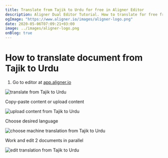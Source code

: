 ```yaml
---
title: Translate from Tajik to Urdu for free in Aligner Editor
description: Aligner Dual Editor Tutorial. How to translate for free from Tajik to Urdu. Aligner is multilingual document management platform. 
ogImage: "https://www.aligner.io/images/aligner-logo.png"
date: 2020-05-06T07:09:21+03:00
image: ../images/aligner-logo.png
onBlog: true
---
```


# How to translate document from Tajik to Urdu

1. Go to editor at [app.aligner.io](https://app.aligner.io "Aligner App web page")

![translate from Tajik to Urdu](../aligner-blank-editor.png "translate from Tajik to Urdu")

Copy-paste content or upload content

![upload content from Tajik to Urdu](../aligner-uploaded-document.png "upload content from Tajik to Urdu")

Choose desired language

![choose machine translation from Tajik to Urdu](../aligner-language-dropdown.png "choose machine translation from Tajik to Urdu")

Work and edit 2 documents in parallel

![edit translation from Tajik to Urdu](../aligner-double-sitded-editor.png "edit translation from Tajik to Urdu")

